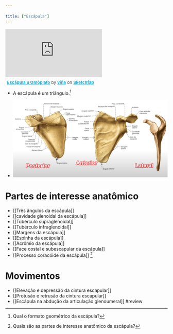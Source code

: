```yaml
---

title: ["Escápula"]
---
```

<div class="sketchfab-embed-wrapper">
    <iframe title="Escápula u Omóplato" frameborder="0" allowfullscreen mozallowfullscreen="true" webkitallowfullscreen="true" allow="fullscreen; autoplay; vr" xr-spatial-tracking execution-while-out-of-viewport execution-while-not-rendered web-share src="https://sketchfab.com/models/3db4da933c344d97b5d637f083018c87/embed">
    </iframe>
   <p style="font-size: 13px; font-weight: normal; margin: 5px; color: #4A4A4A;">
        <a href="https://sketchfab.com/3d-models/escapula-u-omoplato-3db4da933c344d97b5d637f083018c87?utm_medium=embed&utm_campaign=share-popup&utm_content=3db4da933c344d97b5d637f083018c87" target="_blank" style="font-weight: bold; color: #1CAAD9;">Escápula u Omóplato</a>
        by <a href="https://sketchfab.com/clinica3d?utm_medium=embed&utm_campaign=share-popup&utm_content=3db4da933c344d97b5d637f083018c87" target="_blank" style="font-weight: bold; color: #1CAAD9;">viña</a>
        on <a href="https://sketchfab.com?utm_medium=embed&utm_campaign=share-popup&utm_content=3db4da933c344d97b5d637f083018c87" target="_blank" style="font-weight: bold; color: #1CAAD9;">Sketchfab</a>
    </p>
</div>

+ A escápula é um triângulo.[^126245]

[^126245]: Qual o formato geométrico da escápula?

+ ![Pasted image 20210330001820.png](Pasted%20image%2020210330001820.png)

# Partes de interesse anatômico
+ [[Três ângulos da escápula]]
+ [[cavidade glenoidal da escápula]]
+ [[Tubérculo supraglenoidal]]
+ [[Tubérculo infraglenoidal]]
+ [[Margens da escápula]]
+ [[Espinha da escápula]]
+ [[Acrômio da escápula]]
+ [[Face costal e subescapular da escápula]]
+ [[Processo coracóide da escápula]] [^272735]

[^272735]: Quais são as partes de interesse anatômico da escápula?

# Movimentos
+ [[Elevação e depressão da cintura escapular]]
+ [[Protusão e retrusão da cintura escapular]]
+ [[Escápula na abdução da articulação glenoumeral]]
#review 
